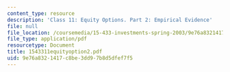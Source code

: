 ```yaml
---
content_type: resource
description: 'Class 11: Equity Options. Part 2: Empirical Evidence'
file: null
file_location: /coursemedia/15-433-investments-spring-2003/9e76a8321417c8be3dd97b8d5dfef7f5_1543311equityoption2.pdf
file_type: application/pdf
resourcetype: Document
title: 1543311equityoption2.pdf
uid: 9e76a832-1417-c8be-3dd9-7b8d5dfef7f5
---
```

